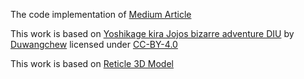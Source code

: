 The code implementation of [Medium Article](https://medium.com/@ramithrodrigo/webxr-device-api-hit-test-adding-virtual-objects-to-the-ar-session-manually-91c1201cc555)


This work is based on [Yoshikage kira Jojos bizarre adventure DIU](https://sketchfab.com/3d-models/yoshikage-kira-jojos-bizarre-adventure-diu-59f905499a8b429bab9f6f0d8e0a96cf) by [Duwangchew](https://sketchfab.com/Duwangchew) licensed under [CC-BY-4.0](http://creativecommons.org/licenses/by/4.0/)

This work is based on [Reticle 3D Model](https://github.com/immersive-web/webxr-samples/tree/main/media/gltf/reticle)
